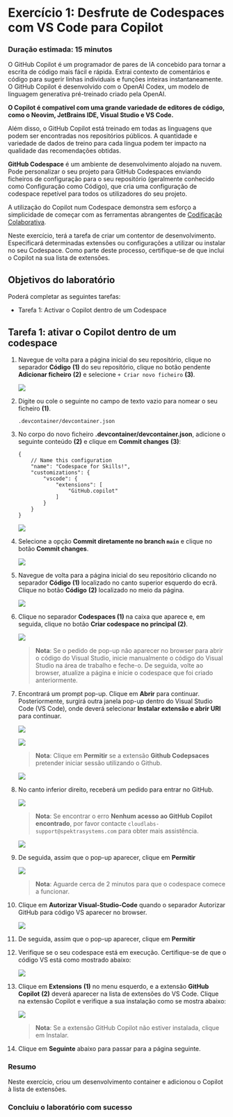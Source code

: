 # Exercício 1: Desfrute de Codespaces com VS Code para Copilot

### Duração estimada: 15 minutos

O GitHub Copilot é um programador de pares de IA concebido para tornar a escrita de código mais fácil e rápida. Extrai contexto de comentários e código para sugerir linhas individuais e funções inteiras instantaneamente. O GitHub Copilot é desenvolvido com o OpenAI Codex, um modelo de linguagem generativa pré-treinado criado pela OpenAI.

**O Copilot é compatível com uma grande variedade de editores de código, como o Neovim, JetBrains IDE, Visual Studio e VS Code.**

Além disso, o GitHub Copilot está treinado em todas as linguagens que podem ser encontradas nos repositórios públicos. A quantidade e variedade de dados de treino para cada língua podem ter impacto na qualidade das recomendações obtidas.

**GitHub Codespace** é um ambiente de desenvolvimento alojado na nuvem. Pode personalizar o seu projeto para GitHub Codespaces enviando ficheiros de configuração para o seu repositório (geralmente conhecido como Configuração como Código), que cria uma configuração de codespace repetível para todos os utilizadores do seu projeto.

A utilização do Copilot num Codespace demonstra sem esforço a simplicidade de começar com as ferramentas abrangentes de [Codificação Colaborativa](https://github.com/features#features-collaboration).

Neste exercício, terá a tarefa de criar um contentor de desenvolvimento. Especificará determinadas extensões ou configurações a utilizar ou instalar no seu Codespace. Como parte deste processo, certifique-se de que inclui o Copilot na sua lista de extensões.

## Objetivos do laboratório

Poderá completar as seguintes tarefas:

- Tarefa 1: Activar o Copilot dentro de um Codespace

## Tarefa 1: ativar o Copilot dentro de um codespace

1. Navegue de volta para a página inicial do seu repositório, clique no separador **Código** **(1)** do seu repositório, clique no botão pendente **Adicionar ficheiro** **(2)** e selecione `+ Criar novo ficheiro` **(3)**.

   ![](../../media/Exercise-01-v2-01.png)

2. Digite ou cole o seguinte no campo de texto vazio para nomear o seu ficheiro **(1)**.

    ```
    .devcontainer/devcontainer.json
    ```

3. No corpo do novo ficheiro **.devcontainer/devcontainer.json**, adicione o seguinte conteúdo **(2)** e clique em **Commit changes** **(3)**:

   ```
   {
       // Name this configuration
       "name": "Codespace for Skills!",
       "customizations": {
           "vscode": {
               "extensions": [
                   "GitHub.copilot"
               ]
           }
       }
   }
   ```

   ![](../../media/devcontainer-commit.png)

4. Selecione a opção **Commit diretamente no branch `main`** e clique no botão **Commit changes**.

   ![](../../media/commit-file.png)

5. Navegue de volta para a página inicial do seu repositório clicando no separador **Código** **(1)** localizado no canto superior esquerdo do ecrã. Clique no botão **Código** **(2)** localizado no meio da página.

   ![](../../media/code-code.png)

6. Clique no separador **Codespaces (1)** na caixa que aparece e, em seguida, clique no botão **Criar codespace no principal (2)**.

   ![](../../media/create-codespace.png)

   >**Nota**: Se o pedido de pop-up não aparecer no browser para abrir o código do Visual Studio, inicie manualmente o código do Visual Studio na área de trabalho e feche-o. De seguida, volte ao browser, atualize a página e inicie o codespace que foi criado anteriormente.

7. Encontrará um prompt pop-up. Clique em **Abrir** para continuar. Posteriormente, surgirá outra janela pop-up dentro do Visual Studio Code (VS Code), onde deverá selecionar **Instalar extensão e abrir URI** para continuar.

   ![](../../media/open.png)

   ![](../../media/innovation-1.png)

   >**Nota**: Clique em **Permitir** se a extensão **Github Codepsaces** pretender iniciar sessão utilizando o Github.

   ![](../../media/inn-2.png)

8. No canto inferior direito, receberá um pedido para entrar no GitHub.

   ![](../../media/signingit.png)

   > **Nota**: Se encontrar o erro **Nenhum acesso ao GitHub Copilot encontrado**, por favor contacte `cloudlabs-support@spektrasystems.com` para obter mais assistência.

   ![](../../media/3.png)

9. De seguida, assim que o pop-up aparecer, clique em **Permitir**

   ![](../../media/allow.png)

   >**Nota**: Aguarde cerca de 2 minutos para que o codespace comece a funcionar.

10. Clique em **Autorizar Visual-Studio-Code** quando o separador Autorizar GitHub para código VS aparecer no browser.

    ![](../../media/Exercise-01-v2-02.png)

11. De seguida, assim que o pop-up aparecer, clique em **Permitir**

12. Verifique se o seu codespace está em execução. Certifique-se de que o código VS está como mostrado abaixo:

    ![](../../media/loaded-repo.png)

13. Clique em **Extensions** **(1)** no menu esquerdo, e a extensão **GitHub Copilot** **(2)** deverá aparecer na lista de extensões do VS Code. Clique na extensão Copilot e verifique a sua instalação como se mostra abaixo:

    ![](../../media/verify-copilot.png)

    >**Nota**: Se a extensão GitHub Copilot não estiver instalada, clique em Instalar.

 <validation step="2f1521a8-516d-4357-b09c-941c5d7112ad" />

14. Clique em **Seguinte** abaixo para passar para a página seguinte.

### Resumo

Neste exercício, criou um desenvolvimento container e adicionou o Copilot à lista de extensões.

### Concluiu o laboratório com sucesso
